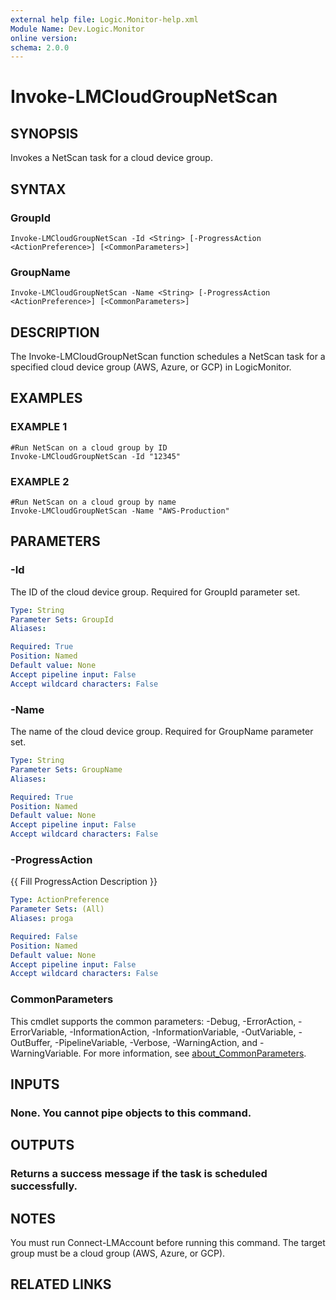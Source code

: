 ```yaml
---
external help file: Logic.Monitor-help.xml
Module Name: Dev.Logic.Monitor
online version:
schema: 2.0.0
---
```


# Invoke-LMCloudGroupNetScan

## SYNOPSIS
Invokes a NetScan task for a cloud device group.

## SYNTAX

### GroupId
```
Invoke-LMCloudGroupNetScan -Id <String> [-ProgressAction <ActionPreference>] [<CommonParameters>]
```

### GroupName
```
Invoke-LMCloudGroupNetScan -Name <String> [-ProgressAction <ActionPreference>] [<CommonParameters>]
```

## DESCRIPTION
The Invoke-LMCloudGroupNetScan function schedules a NetScan task for a specified cloud device group (AWS, Azure, or GCP) in LogicMonitor.

## EXAMPLES

### EXAMPLE 1
```
#Run NetScan on a cloud group by ID
Invoke-LMCloudGroupNetScan -Id "12345"
```

### EXAMPLE 2
```
#Run NetScan on a cloud group by name
Invoke-LMCloudGroupNetScan -Name "AWS-Production"
```

## PARAMETERS

### -Id
The ID of the cloud device group.
Required for GroupId parameter set.

```yaml
Type: String
Parameter Sets: GroupId
Aliases:

Required: True
Position: Named
Default value: None
Accept pipeline input: False
Accept wildcard characters: False
```

### -Name
The name of the cloud device group.
Required for GroupName parameter set.

```yaml
Type: String
Parameter Sets: GroupName
Aliases:

Required: True
Position: Named
Default value: None
Accept pipeline input: False
Accept wildcard characters: False
```

### -ProgressAction
{{ Fill ProgressAction Description }}

```yaml
Type: ActionPreference
Parameter Sets: (All)
Aliases: proga

Required: False
Position: Named
Default value: None
Accept pipeline input: False
Accept wildcard characters: False
```

### CommonParameters
This cmdlet supports the common parameters: -Debug, -ErrorAction, -ErrorVariable, -InformationAction, -InformationVariable, -OutVariable, -OutBuffer, -PipelineVariable, -Verbose, -WarningAction, and -WarningVariable. For more information, see [about_CommonParameters](http://go.microsoft.com/fwlink/?LinkID=113216).

## INPUTS

### None. You cannot pipe objects to this command.
## OUTPUTS

### Returns a success message if the task is scheduled successfully.
## NOTES
You must run Connect-LMAccount before running this command.
The target group must be a cloud group (AWS, Azure, or GCP).

## RELATED LINKS
